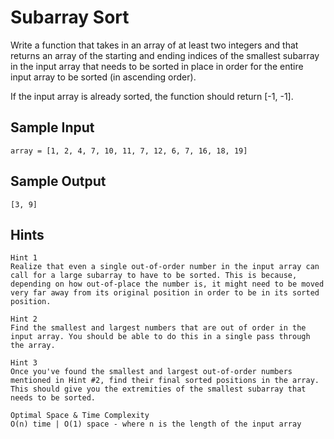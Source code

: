 # Subarray Sort

Write a function that takes in an array of at least two integers and that returns an array of the starting and ending indices of the smallest subarray in the input array that needs to be sorted in place in order for the entire input array to be sorted (in ascending order).

If the input array is already sorted, the function should return [-1, -1].

## Sample Input

```
array = [1, 2, 4, 7, 10, 11, 7, 12, 6, 7, 16, 18, 19]
```

## Sample Output

```
[3, 9]
```

## Hints

```
Hint 1
Realize that even a single out-of-order number in the input array can call for a large subarray to have to be sorted. This is because, depending on how out-of-place the number is, it might need to be moved very far away from its original position in order to be in its sorted position.
```

```
Hint 2
Find the smallest and largest numbers that are out of order in the input array. You should be able to do this in a single pass through the array.
```

```
Hint 3
Once you've found the smallest and largest out-of-order numbers mentioned in Hint #2, find their final sorted positions in the array. This should give you the extremities of the smallest subarray that needs to be sorted.
```

```
Optimal Space & Time Complexity
O(n) time | O(1) space - where n is the length of the input array
```
